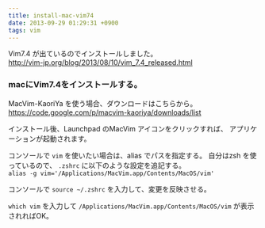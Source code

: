 ```yaml
---
title: install-mac-vim74
date: 2013-09-29 01:29:31 +0900
tags: vim
---
```


Vim7.4 が出ているのでインストールしました。  
http://vim-jp.org/blog/2013/08/10/vim_7.4_released.html

### macにVim7.4をインストールする。
MacVim-KaoriYa を使う場合、ダウンロードはこちらから。  
https://code.google.com/p/macvim-kaoriya/downloads/list

インストール後、Launchpad のMacVim アイコンをクリックすれば、
アプリケーションが起動されます。

コンソールで `vim` を使いたい場合は、alias でパスを指定する。
自分はzsh を使っているので、 `.zshrc` に以下のような設定を追記する。  
``` alias -g vim='/Applications/MacVim.app/Contents/MacOS/vim' ```

コンソールで ``` source ~/.zshrc ``` を入力して、変更を反映させる。

`which vim` を入力して ``` /Applications/MacVim.app/Contents/MacOS/vim ```
が表示されればOK。

